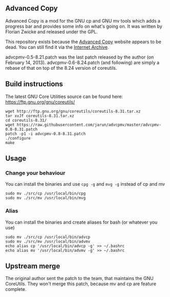 ## Advanced Copy ##

Advanced Copy is a mod for the GNU cp and GNU mv tools which adds a progress bar and provides some info on what's going on. It was written by Florian Zwicke and released under the GPL.

This repository exists because the [Advanced Copy](http://beatex.org/web/advancedcopy.html) website appears to be dead. You can still find it via the [Internet Archive](https://web.archive.org/web/20131115171331/http://beatex.org/web/advancedcopy.html).

advcpmv-0.5-8.21.patch was the last patch released by the author (on February 14, 2013). advcpmv-0.6-8.24.patch (and following) are simply a rebase of that on top of the 8.24 version of coreutils.

## Build instructions

The latest GNU Core Utilities source can be found here: https://ftp.gnu.org/gnu/coreutils/

```
wget http://ftp.gnu.org/gnu/coreutils/coreutils-8.31.tar.xz
tar xvJf coreutils-8.31.tar.xz
cd coreutils-8.31/
wget https://raw.githubusercontent.com/jarun/advcpmv/master/advcpmv-0.8-8.31.patch
patch -p1 -i advcpmv-0.8-8.31.patch
./configure
make
```

## Usage

### Change your behaviour

You can install the binaries and use `cpg -g` and `mvg -g` instead of cp and mv

```
sudo mv ./src/cp /usr/local/bin/cpg
sudo mv ./src/mv /usr/local/bin/mvg
```

### Alias

You can install the binaries and create aliases for bash (or whatever you use)

```
sudo mv ./src/cp /usr/local/bin/advcp
sudo mv ./src/mv /usr/local/bin/advmv
echo alias cp '/usr/local/bin/advcp -g' >> ~/.bashrc
echo alias mv '/usr/local/bin/advmv -g' >> ~/.bashrc
```

## Upstream merge

The original author sent the patch to the team, that maintains the GNU CoreUtils. They won't merge this patch, because mv and cp are feature complete.
